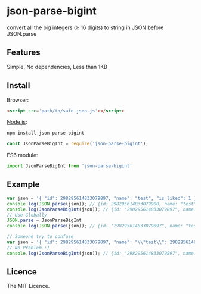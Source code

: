 # json-parse-bigint
convert all the big integers (≥ 16 digits) to string in JSON before JSON.parse

## Features
Simple, No dependencies, Less than 1KB

## Install
Browser:

```html
<script src='path/to/safe-json.js'></script>
```

[Node.js](http://nodejs.org):

```bash
npm install json-parse-bigint
```

```javascript
const JsonParseBigInt = require('json-parse-bigint');
```

ES6 module:

```javascript
import JsonParseBigInt from 'json-parse-bigint'
```

## Example
```javascript
var json = '{ "id": 298295614833079897, "name": "test", "is_liked": 1 }';
console.log(JSON.parse(json)); // {id: 298295614833079900, name: "test", is_liked: 1}
console.log(JsonParseBigInt(json)); // {id: "298295614833079897", name: "test", is_liked: 1}
// Use Globally
JSON.parse = JsonParseBigInt
console.log(JSON.parse(json)); // {id: "298295614833079897", name: "test", is_liked: 1}

// Someone try to confuse
var json = '{ "id": 298295614833079897, "name": "\\"test\\": 298295614833079897, ", "is_liked": 1 }';
// No Problem :)
console.log(JsonParseBigInt(json)); // {id: "298295614833079897", name: ""test": 298295614833079897, ", is_liked: 1}
```

## Licence
The MIT Licence.
